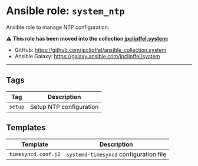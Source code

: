 # Ansible role: `system_ntp`

Ansible role to manage NTP configuration.

⚠️ **This role has been moved into the collection [jpclipffel.system](https://github.com/jpclipffel/ansible_collection.system):**
* GitHub: https://github.com/jpclipffel/ansible_collection.system
* Ansible Galaxy: https://galaxy.ansible.com/jpclipffel/system

---

## Tags

| Tag     | Description             |
|---------|-------------------------|
| `setup` | Setup NTP configuration |


## Templates

| Template            | Description                            |
|---------------------|----------------------------------------|
| `timesyncd.conf.j2` | `systemd-timesyncd` configuration file |
